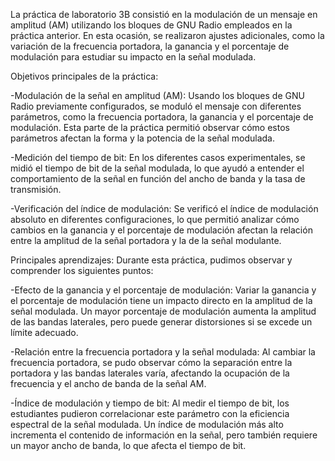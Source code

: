 La práctica de laboratorio 3B consistió en la modulación de un mensaje en amplitud (AM) utilizando los bloques de GNU Radio empleados en la práctica anterior. En esta ocasión, se realizaron ajustes adicionales, como la variación de la frecuencia portadora, la ganancia y el porcentaje de modulación para estudiar su impacto en la señal modulada.

Objetivos principales de la práctica:

-Modulación de la señal en amplitud (AM): Usando los bloques de GNU Radio previamente configurados, se moduló el mensaje con diferentes parámetros, como la frecuencia portadora, la ganancia y el porcentaje de modulación. Esta parte de la práctica permitió observar cómo estos parámetros afectan la forma y la potencia de la señal modulada. 

-Medición del tiempo de bit: En los diferentes casos experimentales, se midió el tiempo de bit de la señal modulada, lo que ayudó a entender el comportamiento de la señal en función del ancho de banda y la tasa de transmisión.

-Verificación del índice de modulación: Se verificó el índice de modulación absoluto en diferentes configuraciones, lo que permitió analizar cómo cambios en la ganancia y el porcentaje de modulación afectan la relación entre la amplitud de la señal portadora y la de la señal modulante.

Principales aprendizajes: Durante esta práctica, pudimos observar y comprender los siguientes puntos:

-Efecto de la ganancia y el porcentaje de modulación: Variar la ganancia y el porcentaje de modulación tiene un impacto directo en la amplitud de la señal modulada. Un mayor porcentaje de modulación aumenta la amplitud de las bandas laterales, pero puede generar distorsiones si se excede un límite adecuado.

-Relación entre la frecuencia portadora y la señal modulada: Al cambiar la frecuencia portadora, se pudo observar cómo la separación entre la portadora y las bandas laterales varía, afectando la ocupación de la frecuencia y el ancho de banda de la señal AM.

-Índice de modulación y tiempo de bit: Al medir el tiempo de bit, los estudiantes pudieron correlacionar este parámetro con la eficiencia espectral de la señal modulada. Un índice de modulación más alto incrementa el contenido de información en la señal, pero también requiere un mayor ancho de banda, lo que afecta el tiempo de bit.
